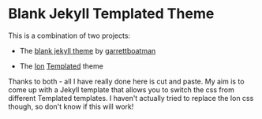 # Blank Jekyll Templated Theme

This is a combination of two projects:

 - The [blank jekyll theme](https://github.com/garrettboatman/Blank-Theme-Jekyll) by
   [garrettboatman](https://github.com/garrettboatman)

 - The [Ion](http://templated.co/ion) [Templated](http://templated.co/) theme

Thanks to both - all I have really done here is cut and paste. My aim is to come up with a Jekyll
template that allows you to switch the css from different Templated templates. I haven't actually
tried to replace the Ion css though, so don't know if this will work!

